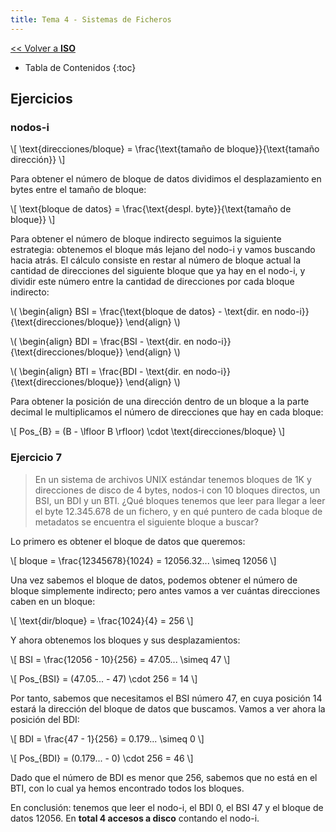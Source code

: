 ```yaml
---
title: Tema 4 - Sistemas de Ficheros
---
```


[&lt;&lt; Volver a **ISO**](../iso.md)

* Tabla de Contenidos
{:toc}


## Ejercicios

### nodos-i

\\[
  \text{direcciones/bloque} = \frac{\text{tamaño de bloque}}{\text{tamaño dirección}}
\\]

Para obtener el número de bloque de datos dividimos el desplazamiento en bytes entre el tamaño de bloque:

\\[
  \text{bloque de datos} = \frac{\text{despl. byte}}{\text{tamaño de bloque}}
\\]

Para obtener el número de bloque indirecto seguimos la siguiente estrategia: obtenemos el bloque más lejano del nodo-i y vamos buscando hacia atrás. El cálculo consiste en restar al número de bloque actual la cantidad de direcciones del siguiente bloque que ya hay en el nodo-i, y dividir este número entre la cantidad de direcciones por cada bloque indirecto:

\\( \begin{align}
  BSI = \frac{\text{bloque de datos} - \text{dir. en nodo-i}}{\text{direcciones/bloque}}
\end{align} \\)

\\( \begin{align}
  BDI = \frac{BSI - \text{dir. en nodo-i}}{\text{direcciones/bloque}}
\end{align} \\)

\\( \begin{align}
  BTI = \frac{BDI - \text{dir. en nodo-i}}{\text{direcciones/bloque}}
\end{align} \\)

Para obtener la posición de una dirección dentro de un bloque a la parte decimal le multiplicamos el número de direcciones que hay en cada bloque:

\\[
  Pos_{B} = (B - \lfloor B \rfloor) \cdot \text{direcciones/bloque}
\\]

### Ejercicio 7

>  En un sistema de archivos UNIX estándar tenemos bloques de 1K y direcciones de disco de 4 bytes, nodos-i con 10 bloques directos, un BSI, un BDI y un BTI. ¿Qué bloques tenemos que leer para llegar a leer el byte 12.345.678 de un fichero, y en qué puntero de cada bloque de metadatos se encuentra el siguiente bloque a buscar?

Lo primero es obtener el bloque de datos que queremos:

\\[
  bloque = \frac{12345678}{1024} = 12056.32... \simeq 12056
\\]

Una vez sabemos el bloque de datos, podemos obtener el número de bloque simplemente indirecto; pero antes vamos a ver cuántas direcciones caben en un bloque:

\\[
  \text{dir/bloque} = \frac{1024}{4} = 256
\\]

Y ahora obtenemos los bloques y sus desplazamientos:

\\[
  BSI = \frac{12056 - 10}{256} = 47.05... \simeq 47
\\]

\\[
  Pos_{BSI} = (47.05... - 47) \cdot 256 = 14
\\]

Por tanto, sabemos que necesitamos el BSI número 47, en cuya posición 14 estará la dirección del bloque de datos que buscamos. Vamos a ver ahora la posición del BDI:

\\[
  BDI = \frac{47 - 1}{256} = 0.179... \simeq 0
\\]

\\[
  Pos_{BDI} = (0.179... - 0) \cdot 256 = 46
\\]

Dado que el número de BDI es menor que 256, sabemos que no está en el BTI, con lo cual ya hemos encontrado todos los bloques.

En conclusión: tenemos que leer el nodo-i, el BDI 0, el BSI 47 y el bloque de datos 12056. En **total 4 accesos a disco** contando el nodo-i.

